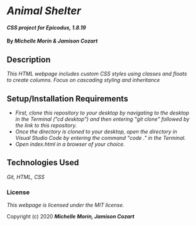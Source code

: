 # _Animal Shelter_

#### _CSS project for Epicodus, 1.8.19_

#### By _**Michelle Morin & Jamison Cozart**_

## Description

_This HTML webpage includes custom CSS styles using classes and floats to create columns. Focus on cascading styling and inheritance_

## Setup/Installation Requirements

* _First, clone this repository to your desktop by navigating to the desktop in the Terminal ("cd desktop") and then entering "git clone" followed by the link to this repository._
* _Once the directory is cloned to your desktop, open the directory in Visual Studio Code by entering the command "code ." in the Terminal._
* _Open index.html in a browser of your choice._

## Technologies Used

_Git, HTML, CSS_

### License

*This webpage is licensed under the MIT license.*

Copyright (c) 2020 **_Michelle Morin, Jamison Cozart_**
